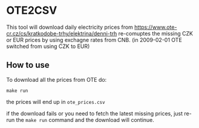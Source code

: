 OTE2CSV
=======

This tool will download daily electricity prices from https://www.ote-cr.cz/cs/kratkodobe-trhy/elektrina/denni-trh
re-comuptes the missing CZK or EUR prices by using exchagne rates from CNB.
(in 2009-02-01 OTE switched from using CZK to EUR)


How to use
----------

To download all the prices from OTE do:

```shell
make run
```

the prices will end up in `ote_prices.csv`

if the download fails or you need to fetch the latest missing prices, 
just re-run the `make run` command and the download will continue.

